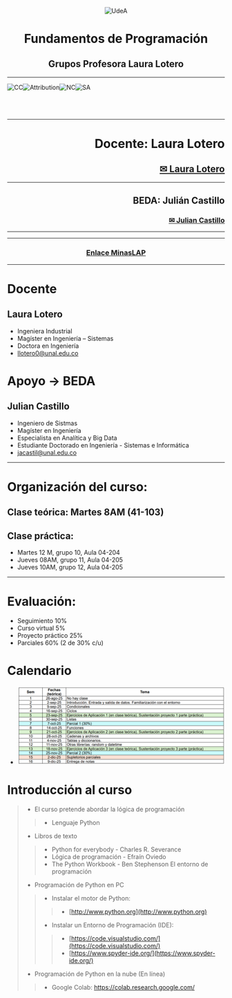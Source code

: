 <div align="center">
<p><img alt="UdeA" height="150px" src="https://minas.medellin.unal.edu.co/proyectos/one-health-consortium/images/unal.png" align="center" hspace="10px" vspace="0px"></p>
</div>
<div> </div>


<p>
<h6 align="center"> <b> </b> </h6>
<h1 align="center"> <b> Fundamentos de Programación </b> </h1>
<h2 align="center"> <b> Grupos Profesora Laura Lotero </b> </h2>
<hr size=10 noshade color="gray">
</p>
<p>
<img alt="CC" height="70px" src="https://creativecommons.org/images/deed/cc_blue_x2.png" align="left" hspace="0px" vspace="0px">
<img alt="Attribution" height="70px" src="https://creativecommons.org/images/deed/attribution_icon_blue_x2.png" align="left" hspace="0px" vspace="0px">
<img alt="NC" height="70px" src="https://creativecommons.org/images/deed/nc_blue_x2.png" align="left" hspace="0px" vspace="0px">
<img alt="SA" height="70px" src="https://creativecommons.org/images/deed/sa_blue_x2.png" align="left" hspace="0px" vspace="0px">
<br></br><br></br>
</p>

<hr size=1 noshade color="black">
<div align="right">
<h1> <strong>Docente: Laura Lotero </strong></h1>
<h2><a href="mailto:llotero0@unal.edu.co">✉ Laura Lotero</a></h2>

<hr size=1 noshade color="black">

<h2> <strong>BEDA: Julián Castillo </strong></h2>
<h3><a href="mailto:jacastil@unal.edu.co">✉ Julian Castillo</a></h3>
<hr size=1 noshade color="black">

<hr size=10 noshade color="purple">
</div>


<div align="center">
<h3><a href="https://minaslap.net/course/view.php?id=320">Enlace MinasLAP</a></h3>
</div>

<hr size=10 noshade color="purple">

# Docente
## Laura Lotero
*  Ingeniera Industrial
*  Magíster en Ingeniería – Sistemas
*  Doctora en Ingeniería
*  llotero0@unal.edu.co

# Apoyo -> BEDA
## Julian Castillo
*  Ingeniero de Sistmas
*  Magíster en Ingeniería
*  Especialista en Analítica y Big Data
*  Estudiante Doctorado en Ingeniería - Sistemas e Informática
*  jacastil@unal.edu.co

<hr size=5 noshade color="gray">

# Organización del curso:
## Clase teórica: Martes 8AM (41-103)
## Clase práctica:
*  Martes 12 M, grupo 10, Aula 04-204
*  Jueves 08AM, grupo 11, Aula 04-205
*  Jueves 10AM, grupo 12, Aula 04-205

<hr size=5 noshade color="gray">

# Evaluación:
*  Seguimiento 10%
*  Curso virtual 5%
*  Proyecto práctico 25%
*  Parciales 60% (2 de 30% c/u)

# Calendario
* ![](https://raw.githubusercontent.com/JulianCastillo-Unal/FundamentosProgramacion/refs/heads/main/Calendario.png)

# Introducción al curso
>*  El curso pretende abordar la lógica de programación
>>*  Lenguaje Python
>*  Libros de texto
>>*  Python for everybody - Charles R. Severance
>>*  Lógica de programación - Efraín Oviedo
>>*  The Python Workbook - Ben Stephenson
>El entorno de programación
>*  Programación de Python en PC
>>*  Instalar el motor de Python:
>>>*  [http://www.python.org](http://www.python.org)
>>*  Instalar un Entorno de Programación (IDE):
>>>*  [https://code.visualstudio.com/](https://code.visualstudio.com/)
>>>*  [https://www.spyder-ide.org/](https://www.spyder-ide.org/)
>*  Programación de Python en la nube (En línea)
>>*  Google Colab: https://colab.research.google.com/




